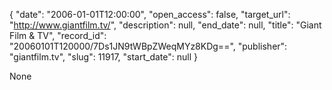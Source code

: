 {
  "date": "2006-01-01T12:00:00", 
  "open_access": false, 
  "target_url": "http://www.giantfilm.tv/", 
  "description": null, 
  "end_date": null, 
  "title": "Giant Film & TV", 
  "record_id": "20060101T120000/7Ds1JN9tWBpZWeqMYz8KDg==", 
  "publisher": "giantfilm.tv", 
  "slug": 11917, 
  "start_date": null
}

None